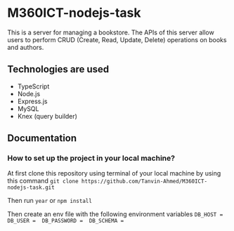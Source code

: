 # M360ICT-nodejs-task

This is a server for managing a bookstore. The APIs of this server allow users to perform CRUD (Create, Read, Update, Delete) operations on books and authors.

## Technologies are used

- TypeScript
- Node.js
- Express.js
- MySQL
- Knex (query builder)

## Documentation

### How to set up the project in your local machine?

At first clone this repository using terminal of your local machine by using this command
`git clone https://github.com/Tanvin-Ahmed/M360ICT-nodejs-task.git`

Then run
`year`
or
`npm install`

Then create an env file with the following environment variables
`DB_HOST = 
DB_USER = 
DB_PASSWORD = 
DB_SCHEMA = `
